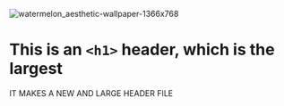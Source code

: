 ![watermelon_aesthetic-wallpaper-1366x768](https://github.com/user-attachments/assets/715572f5-4daf-4b4d-a674-739f177f85b0)
# This is an `<h1>` header, which is the largest



















IT MAKES A NEW AND LARGE HEADER FILE
